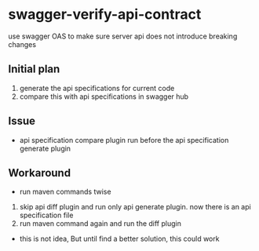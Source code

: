 # swagger-verify-api-contract
use swagger OAS to make sure server api does not introduce breaking changes

## Initial plan
1. generate the api specifications for current code
2. compare this with api specifications in swagger hub

## Issue
- api specification compare plugin run before the api specification generate plugin

## Workaround
- run maven commands twise
1. skip api diff plugin and run only api generate plugin. now there is an api specification file
2. run maven command again and run the diff plugin
- this is not idea, But until find a better solution, this could work
